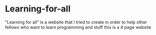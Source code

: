 # Learning-for-all
"Learning for all" is a website that I tried to create in order to help other fellows who want to learn programming and stuff
this is a 4 page website 
